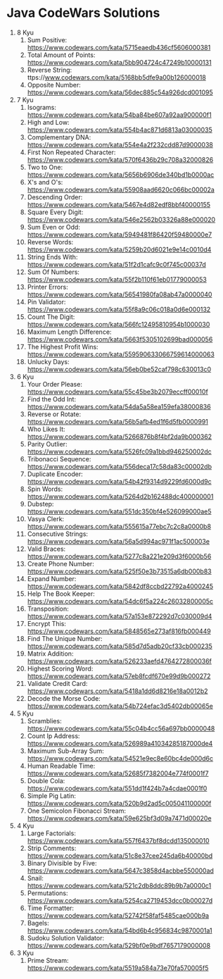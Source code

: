 # Java CodeWars Solutions

1. 8 Kyu
    1. Sum Positive: https://www.codewars.com/kata/5715eaedb436cf5606000381
    2. Total Amount of Points: https://www.codewars.com/kata/5bb904724c47249b10000131
    3. Reverse String: ttps://www.codewars.com/kata/5168bb5dfe9a00b126000018
    4. Opposite Number: https://www.codewars.com/kata/56dec885c54a926dcd001095
2. 7 Kyu
    1. Isograms: https://www.codewars.com/kata/54ba84be607a92aa900000f1
    2. High and Low: https://www.codewars.com/kata/554b4ac871d6813a03000035
    3. Complementary DNA: https://www.codewars.com/kata/554e4a2f232cdd87d9000038
    4. First Non Repeated Character: https://www.codewars.com/kata/570f6436b29c708a32000826
    5. Two to One: https://www.codewars.com/kata/5656b6906de340bd1b0000ac
    6. X's and O's: https://www.codewars.com/kata/55908aad6620c066bc00002a
    7. Descending Order: https://www.codewars.com/kata/5467e4d82edf8bbf40000155
    8. Square Every Digit: https://www.codewars.com/kata/546e2562b03326a88e000020
    9. Sum Even or Odd: https://www.codewars.com/kata/5949481f86420f59480000e7
    10. Reverse Words: https://www.codewars.com/kata/5259b20d6021e9e14c0010d4
    11. String Ends With: https://www.codewars.com/kata/51f2d1cafc9c0f745c00037d
    12. Sum Of Numbers: https://www.codewars.com/kata/55f2b110f61eb01779000053
    13. Printer Errors: https://www.codewars.com/kata/56541980fa08ab47a0000040
    14. Pin Validator: https://www.codewars.com/kata/55f8a9c06c018a0d6e000132
    15. Count The Digit: https://www.codewars.com/kata/566fc12495810954b1000030
    16. Maximum Length Difference: https://www.codewars.com/kata/5663f5305102699bad000056
    17. The Highest Profit Wins: https://www.codewars.com/kata/559590633066759614000063
    18. Unlucky Days: https://www.codewars.com/kata/56eb0be52caf798c630013c0
3. 6 Kyu
    1. Your Order Please: https://www.codewars.com/kata/55c45be3b2079eccff00010f
    2. Find the Odd Int: https://www.codewars.com/kata/54da5a58ea159efa38000836
    3. Reverse or Rotate: https://www.codewars.com/kata/56b5afb4ed1f6d5fb0000991    
    4. Who Likes It: https://www.codewars.com/kata/5266876b8f4bf2da9b000362
    5. Parity Outlier: https://www.codewars.com/kata/5526fc09a1bbd946250002dc
    6. Tribonacci Sequence: https://www.codewars.com/kata/556deca17c58da83c00002db
    7. Duplicate Encoder: https://www.codewars.com/kata/54b42f9314d9229fd6000d9c
    8. Spin Words: https://www.codewars.com/kata/5264d2b162488dc400000001
    9. Dubstep: https://www.codewars.com/kata/551dc350bf4e526099000ae5
    10. Vasya Clerk: https://www.codewars.com/kata/555615a77ebc7c2c8a0000b8
    11. Consecutive Strings: https://www.codewars.com/kata/56a5d994ac971f1ac500003e
    12. Valid Braces: https://www.codewars.com/kata/5277c8a221e209d3f6000b56
    13. Create Phone Number: https://www.codewars.com/kata/525f50e3b73515a6db000b83
    14. Expand Number: https://www.codewars.com/kata/5842df8ccbd22792a4000245
    15. Help The Book Keeper: https://www.codewars.com/kata/54dc6f5a224c26032800005c
    16. Transposition: https://www.codewars.com/kata/57a153e872292d7c030009d4
    17. Encrypt This: https://www.codewars.com/kata/5848565e273af816fb000449
    18. Find The Unique Number: https://www.codewars.com/kata/585d7d5adb20cf33cb000235
    19. Matrix Addition: https://www.codewars.com/kata/526233aefd4764272800036f
    20. Highest Scoring Word: https://www.codewars.com/kata/57eb8fcdf670e99d9b000272
    21. Validate Credit Card: https://www.codewars.com/kata/5418a1dd6d8216e18a0012b2
    22. Decode the Morse Code: https://www.codewars.com/kata/54b724efac3d5402db00065e
4. 5 Kyu
    1. Scramblies: https://www.codewars.com/kata/55c04b4cc56a697bb0000048
    2. Count Ip Address: https://www.codewars.com/kata/526989a41034285187000de4
    3. Maximum Sub-Array Sum: https://www.codewars.com/kata/54521e9ec8e60bc4de000d6c
    4. Human Readable Time: https://www.codewars.com/kata/52685f7382004e774f0001f7
    5. Double Cola: https://www.codewars.com/kata/551dd1f424b7a4cdae0001f0
    6. Simple Pig Latin: https://www.codewars.com/kata/520b9d2ad5c005041100000f
    7. One Semicolon Fibonacci Stream: https://www.codewars.com/kata/59e625bf3d09a7471d00020e
5. 4 Kyu
    1. Large Factorials: https://www.codewars.com/kata/557f6437bf8dcdd135000010
    2. Strip Comments: https://www.codewars.com/kata/51c8e37cee245da6b40000bd
    3. Binary Divisible by Five: https://www.codewars.com/kata/5647c3858d4acbbe550000ad
    4. Snail: https://www.codewars.com/kata/521c2db8ddc89b9b7a0000c1
    5. Permutations: https://www.codewars.com/kata/5254ca2719453dcc0b00027d
    4. Time Formatter: https://www.codewars.com/kata/52742f58faf5485cae000b9a
    5. Bagels: https://www.codewars.com/kata/54bd6b4c956834c9870001a1
    6. Sudoku Solution Validator: https://www.codewars.com/kata/529bf0e9bdf7657179000008
6. 3 Kyu
    1. Prime Stream: https://www.codewars.com/kata/5519a584a73e70fa570005f5